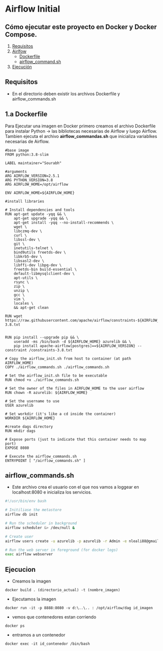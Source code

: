 # Airflow Initial

## Cómo ejecutar este proyecto en Docker y Docker Compose.


1. [Requisitos](#Requisitos)
1. [Airlfow](#Airflow)
    - [Dockerfile](#Dockerfile)
    - [airflow_command.sh](#airflow_command.sh)
2. [Ejecución](#Ejecucion)

## Requisitos

- En el directorio deben existir los archivos Dockerfile y airflow_commands.sh 

## 1.a Dockerfile

Para Ejecutar una imagen en Docker primero creamos el archivo Dockerfile para instalar Python -> las bibliotecas necesarias de Airflow y luego Airflow. Tambien ejecuta el archivo __airflow_commandas.sh__ que inicializa variablkes necesarias de Airflow.



```Docker
#base image
FROM python:3.8-slim

LABEL maintainer="Sourabh"

#arguments
ARG AIRFLOW_VERSION=2.5.1
ARG PYTHON_VERSION=3.8
ARG AIRFLOW_HOME=/opt/airflow 

ENV AIRFLOW_HOME=${AIRFLOW_HOME}

#install libraries

# Install dependencies and tools
RUN apt-get update -yqq && \
    apt-get upgrade -yqq && \
    apt-get install -yqq --no-install-recommends \ 
    wget \
    libczmq-dev \
    curl \
    libssl-dev \
    git \
    inetutils-telnet \
    bind9utils freetds-dev \
    libkrb5-dev \
    libsasl2-dev \
    libffi-dev libpq-dev \
    freetds-bin build-essential \
    default-libmysqlclient-dev \
    apt-utils \
    rsync \
    zip \
    unzip \
    gcc \
    vim \
    locales \
    && apt-get clean

RUN wget https://raw.githubusercontent.com/apache/airflow/constraints-${AIRFLOW_VERSION}/constraints-3.8.txt


RUN pip install --upgrade pip && \
    useradd -ms /bin/bash -d ${AIRFLOW_HOME} azurelib && \
    pip install apache-airflow[postgres]==${AIRFLOW_VERSION} --constraint /constraints-3.8.txt

# Copy the airflow_init.sh from host to container (at path AIRFLOW_HOME)
COPY ./airflow_commands.sh ./airflow_commands.sh

# Set the airflow_init.sh file to be executable
RUN chmod +x ./airflow_commands.sh

# Set the owner of the files in AIRFLOW_HOME to the user airflow
RUN chown -R azurelib: ${AIRFLOW_HOME}

# Set the username to use
USER azurelib

# Set workdir (it's like a cd inside the container)
WORKDIR ${AIRFLOW_HOME}

#create dags directory
RUN mkdir dags

# Expose ports (just to indicate that this container needs to map port)
EXPOSE 8080

# Execute the airflow_commands.sh
ENTRYPOINT [ "/airflow_commands.sh" ]
```

## airflow_commands.sh

- Este archivo crea el usuario con el que nos vamos a loggear en localhost:8080 e inicializa los servicios.

```bash
#!/usr/bin/env bash

# Initiliase the metastore
airflow db init

# Run the scheduler in background
airflow scheduler &> /dev/null &

# Create user
airflow users create -u azurelib -p azurelib -r Admin -e nleali88@gmail.com -f Sourabh -l Sahu

# Run the web server in foreground (for docker logs)
exec airflow webserver
```


## Ejecucion

- Creamos la imagen

```docker
docker build . (directorio_actual) -t (nombre_imagen)
```

- Ejecutamos la imagen

```docker
docker run -it -p 8888:8080 -v d:\..\.. : /opt/airflow/dag id_imagen
```

- vemos que contenedores estan corriendo

```docker
docker ps
```

- entramos a un contenedor

```docker
docker exec -it id_contenedor /bin/bash
```